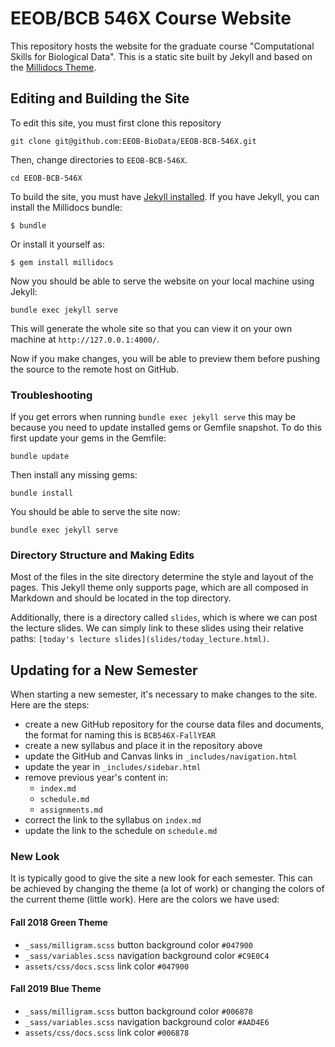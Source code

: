 # EEOB/BCB 546X Course Website

This repository hosts the website for the graduate course "Computational Skills for Biological Data". This is a static site built by Jekyll and based on the [Millidocs Theme](https://github.com/alexander-heimbuch/millidocs).

## Editing and Building the Site

To edit this site, you must first clone this repository

```
git clone git@github.com:EEOB-BioData/EEOB-BCB-546X.git
```

Then, change directories to `EEOB-BCB-546X`.

```
cd EEOB-BCB-546X
```

To build the site, you must have [Jekyll installed](https://jekyllrb.com/docs/installation/). If you have Jekyll, you can install the Millidocs bundle:

    $ bundle

Or install it yourself as:

    $ gem install millidocs

Now you should be able to serve the website on your local machine using Jekyll:

```
bundle exec jekyll serve
```

This will generate the whole site so that you can view it on your own machine at `http://127.0.0.1:4000/`.

Now if you make changes, you will be able to preview them before pushing the source to the remote host on GitHub.

### Troubleshooting

If you get errors when running `bundle exec jekyll serve` this may be because you need to update installed gems or Gemfile snapshot. To do this first update your gems in the Gemfile:

```
bundle update
```

Then install any missing gems:

```
bundle install
```

You should be able to serve the site now:

```
bundle exec jekyll serve
```



### Directory Structure and Making Edits

Most of the files in the site directory determine the style and layout of the pages. This Jekyll theme only supports page, which are all composed in Markdown and should be located in the top directory. 

Additionally, there is a directory called `slides`, which is where we can post the lecture slides. We can simply link to these slides using their relative paths: `[today's lecture slides](slides/today_lecture.html)`.

## Updating for a New Semester

When starting a new semester, it's necessary to make changes to the site. Here are the steps:

* create a new GitHub repository for the course data files and documents, the format for naming this is `BCB546X-FallYEAR`
* create a new syllabus and place it in the repository above
* update the GitHub and Canvas links in `_includes/navigation.html`
* update the year in `_includes/sidebar.html`
* remove previous year's content in:
	* `index.md`
	* `schedule.md`
	* `assignments.md`
* correct the link to the syllabus on `index.md`
* update the link to the schedule on `schedule.md`

### New Look

It is typically good to give the site a new look for each semester. This can be achieved by changing the theme (a lot of work) or changing the colors of the current theme (little work). Here are the colors we have used:

#### Fall 2018 Green Theme

* `_sass/milligram.scss` button background color `#047900`
* `_sass/variables.scss` navigation background color `#C9E0C4`
* `assets/css/docs.scss` link color `#047900`

#### Fall 2019 Blue Theme

* `_sass/milligram.scss` button background color `#006878`
* `_sass/variables.scss` navigation background color `#AAD4E6`
* `assets/css/docs.scss` link color `#006878`


